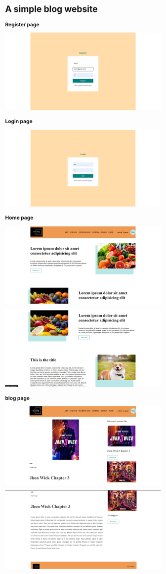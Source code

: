 # A simple blog website

### Register page
![](images/reg.PNG)

### Login page
![](images/login.PNG)

### Home page
![](images/1.PNG)

![](images/2.PNG)

### blog page
![](images/cinema-cat.PNG)

![](images/cinema-cat2.PNG)
